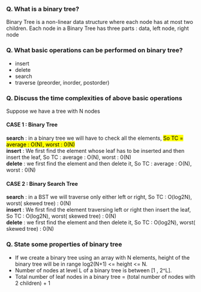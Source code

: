### Q. What is a binary tree?
Binary Tree is a non-linear data structure where each node has at most two children. Each node in a Binary Tree has three parts : data, 
left node, right node

### Q. What basic operations can be performed on binary tree?
* insert 
* delete
* search
* traverse (preorder, inorder, postorder)

### Q. Discuss the time complexities of above basic operations

Suppose we have a tree with N nodes
   #### CASE 1 : Binary Tree
   **search** : in a binary tree we will have to check all the elements, <mark>So TC = average : O(N), worst : 0(N)</mark> <br />
   **insert** : We first find the element whose leaf has to be inserted and then insert the leaf, So TC : average : O(N), worst : 0(N) <br />
   **delete** : we first find the element and then delete it, So TC : average : O(N), worst : 0(N) <br />


   #### CASE 2 : Binary Search Tree
   **search** : in a BST we will traverse only either left or right, So TC : O(log2N), worst( skewed tree) : 0(N) <br />
   **insert** : We first find the element traversing left or right then insert the leaf, So TC : O(log2N), worst( skewed tree) : 0(N) <br />
   **delete** : we first find the element and then delete it, So TC : O(log2N), worst( skewed tree) : 0(N) <br />                       
                                  
### Q. State some properties of binary tree

* If we create a binary tree using an array with N elements, height of the binary tree will be in range log2(N+1) <= height <= N.
* Number of nodes at level L of a binary tree is between [1 , 2^L].
* Total number of leaf nodes in a binary tree = (total number of nodes with 2 children) + 1

